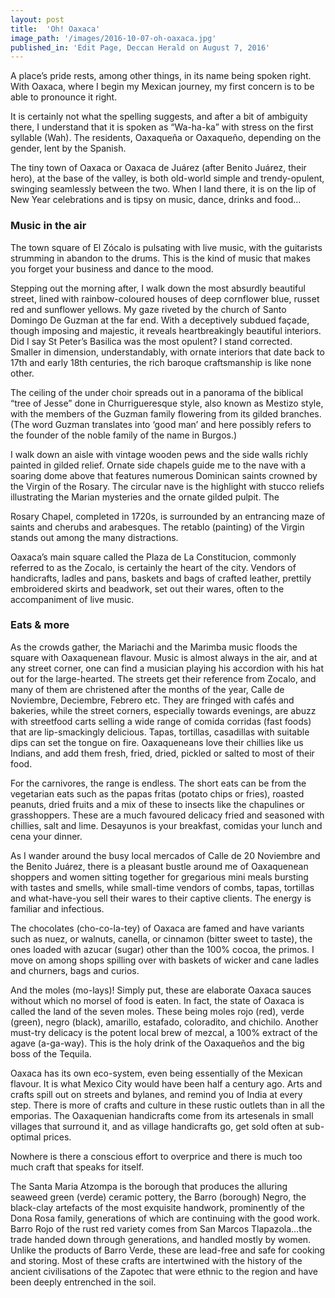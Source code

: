 ```yaml
---
layout: post
title:  'Oh! Oaxaca'
image_path: '/images/2016-10-07-oh-oaxaca.jpg'
published_in: 'Edit Page, Deccan Herald on August 7, 2016'
---
```


A place’s pride rests, among other things, in its name being spoken right. With Oaxaca, where I begin my Mexican journey, my first concern is to be able to pronounce it right.
<!--more-->

It is certainly not what the spelling suggests, and after a bit of ambiguity there, I understand that it is spoken as “Wa-ha-ka” with stress on the first syllable (Wah). The residents, Oaxaqueña or Oaxaqueño, depending on the gender, lent by the Spanish.

The tiny town of Oaxaca or Oaxaca de Juárez (after Benito Juárez, their hero), at the base of the valley, is both old-world simple and trendy-opulent, swinging seamlessly between the two. When I land there, it is on the lip of New Year celebrations and is tipsy on music, dance, drinks and food...

### Music in the air

The town square of El Zócalo is pulsating with live music, with the guitarists strumming in abandon to the drums. This is the kind of music that makes you forget your business and dance to the mood.

Stepping out the morning after, I walk down the most absurdly beautiful street, lined with rainbow-coloured houses of deep cornflower blue, russet red and sunflower yellows. My gaze riveted by the church of Santo Domingo De Guzman at the far end. With a deceptively subdued façade, though imposing and majestic, it reveals heartbreakingly beautiful interiors. Did I say St Peter’s Basilica was the most opulent? I stand corrected. Smaller in dimension, understandably, with ornate interiors that date back to 17th and early 18th centuries, the rich baroque craftsmanship is like none other.

The ceiling of the under choir spreads out in a panorama of the biblical “tree of Jesse” done in Churrigueresque style, also known as Mestizo style, with the members of the Guzman family flowering from its gilded branches. (The word Guzman translates into ‘good man’ and here possibly refers to the founder of the noble family of the name in Burgos.)

I walk down an aisle with vintage wooden pews and the side walls richly painted in gilded relief. Ornate side chapels guide me to the nave with a soaring dome above that features numerous Dominican saints crowned by the Virgin of the Rosary. The circular nave is the highlight with stucco reliefs illustrating the Marian mysteries and the ornate gilded pulpit. The

Rosary Chapel, completed in 1720s, is surrounded by an entrancing maze of
saints and cherubs and arabesques. The retablo (painting) of the Virgin stands out among the many distractions.

Oaxaca’s main square called the Plaza de La Constitucion, commonly referred to as the Zocalo, is certainly the heart of the city. Vendors of handicrafts, ladles and pans, baskets and bags of crafted leather, prettily embroidered skirts and beadwork, set out their wares, often to the accompaniment of live music.

### Eats & more

As the crowds gather, the Mariachi and the Marimba music floods the square with Oaxaquenean flavour. Music is almost always in the air, and at any street corner, one can find a musician playing his accordion with his hat out for the large-hearted. The streets get their reference from Zocalo, and many of them are christened after the months of the year, Calle de Noviembre, Deciembre, Febrero etc. They are fringed with cafés and bakeries, while the street corners, especially towards evenings, are abuzz with streetfood carts selling a wide range of comida corridas (fast foods) that are lip-smackingly delicious. Tapas, tortillas, casadillas with suitable dips can set the tongue on fire. Oaxaqueneans love their chillies like us Indians, and add them fresh, fried, dried, pickled or salted to most of their food.

For the carnivores, the range is endless. The short eats can be from the vegetarian eats such as the papas fritas (potato chips or fries), roasted peanuts, dried fruits and a mix of these to insects like the chapulines or grasshoppers. These are a much favoured delicacy fried and seasoned with chillies, salt and lime. Desayunos is your breakfast, comidas your lunch and cena your dinner.

As I wander around the busy local mercados of Calle de 20 Noviembre and the Benito Juárez, there is a pleasant bustle around me of Oaxaquenean shoppers and women sitting together for gregarious mini meals bursting with tastes and smells, while small-time vendors of combs, tapas, tortillas and what-have-you sell their wares to their captive clients. The energy is familiar and infectious.

The chocolates (cho-co-la-tey) of Oaxaca are famed and have variants such as nuez, or walnuts, canella, or cinnamon (bitter sweet to taste), the ones loaded with azucar (sugar) other than the 100% cocoa, the primos. I move on among shops spilling over with baskets of wicker and cane ladles and churners, bags and curios.

And the moles (mo-lays)! Simply put, these are elaborate Oaxaca sauces without which no morsel of food is eaten. In fact, the state of Oaxaca is called the land of the seven moles. These being moles rojo (red), verde (green), negro (black), amarillo, estafado, coloradito, and chichilo. Another must-try delicacy is the potent local brew of mezcal, a 100% extract of the agave (a-ga-way). This is the holy drink of the Oaxaqueños and the big boss of the Tequila.

Oaxaca has its own eco-system, even being essentially of the Mexican flavour. It is what Mexico City would have been half a century ago. Arts and crafts spill out on streets and bylanes, and remind you of India at every step. There is more of crafts and culture in these rustic outlets than in all the emporias. The Oaxaquenian handicrafts come from its artesenals in small villages that surround it, and as village handicrafts go, get sold often at sub-optimal prices.

Nowhere is there a conscious effort to overprice and there is much too much craft that speaks for itself.

The Santa Maria Atzompa is the borough that produces the alluring seaweed green (verde) ceramic pottery, the Barro (borough) Negro, the black-clay artefacts of the most exquisite handwork, prominently of the Dona Rosa family, generations of which are continuing with the good work. Barro Rojo of the rust red variety comes from San Marcos Tlapazola...the trade handed down through generations, and handled mostly by women. Unlike the products of Barro Verde, these are lead-free and safe for cooking and storing.
Most of these crafts are intertwined with the history of the ancient civilisations of the Zapotec that were ethnic to the region and have been deeply entrenched in the soil.
